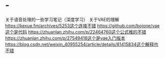 # -
关于语音处理的一些学习笔记（深度学习）
关于VAE的理解
https://kexue.fm/archives/5253这个连接不错
https://github.com/bojone/vae这个是代码
https://zhuanlan.zhihu.com/p/22464760这个公式推的不错
https://zhuanlan.zhihu.com/p/27549418这个是vae入门版本
https://blog.csdn.net/weixin_40955254/article/details/81415834这个解释也不错
